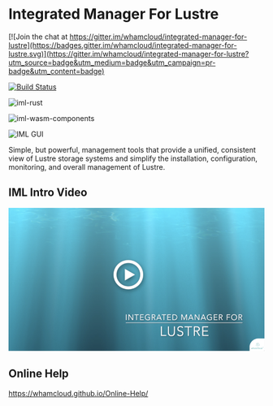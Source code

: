 # Integrated Manager For Lustre

[![Join the chat at https://gitter.im/whamcloud/integrated-manager-for-lustre](https://badges.gitter.im/whamcloud/integrated-manager-for-lustre.svg)](https://gitter.im/whamcloud/integrated-manager-for-lustre?utm_source=badge&utm_medium=badge&utm_campaign=pr-badge&utm_content=badge)

[![Build Status](https://travis-ci.com/whamcloud/integrated-manager-for-lustre.svg?branch=master)](https://travis-ci.com/whamcloud/integrated-manager-for-lustre)

![iml-rust](https://github.com/whamcloud/integrated-manager-for-lustre/workflows/iml-rust/badge.svg)

![iml-wasm-components](https://github.com/whamcloud/integrated-manager-for-lustre/workflows/iml-wasm-components/badge.svg)

![IML GUI](https://github.com/whamcloud/integrated-manager-for-lustre/workflows/IML%20GUI/badge.svg)

Simple, but powerful, management tools that provide a unified, consistent view of Lustre storage systems and simplify the installation, configuration, monitoring, and overall management of Lustre.

## IML Intro Video

[![IML Intro Video](media/iml_overview_title_and_play.png)](https://vimeo.com/300826941)

## Online Help

https://whamcloud.github.io/Online-Help/
